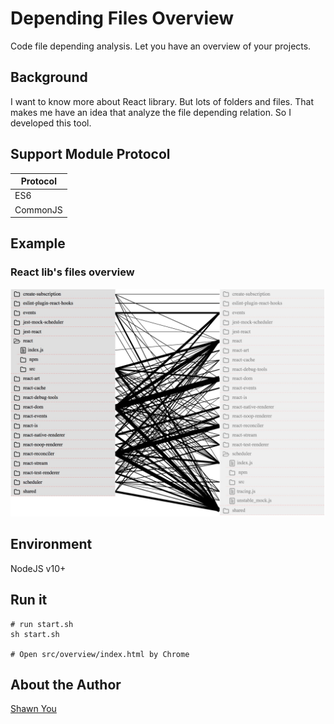 # Depending Files Overview 
Code file depending analysis. Let you have an overview of your projects.  

## Background
I want to know more about React library. But lots of folders and files. That makes me have an idea that analyze the file depending relation. So I developed this tool.

## Support Module Protocol
| Protocol|
|---|
| ES6 |
|CommonJS|


## Example
### React lib's files overview
![alt React relation screenshoot](https://raw.githubusercontent.com/ShawnYou1/depending-files-overview/master/src/overview/images/screenshoot.jpg)

## Environment
NodeJS v10+

## Run it
```
# run start.sh
sh start.sh

# Open src/overview/index.html by Chrome
```

## About the Author
[Shawn You](https://youshaohua.com)
